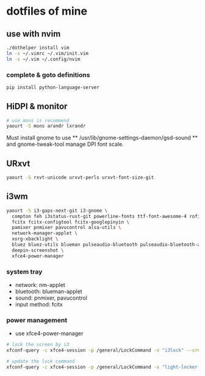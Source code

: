 # dotfiles of mine

## use with nvim

```sh
./dothelper install vim
ln -s ~/.vimrc ~/.vim/init.vim
ln -s ~/.vim ~/.config/nvim
```

### complete & goto definitions
```sh
pip install python-language-server
```

## HiDPI & monitor
```sh
# use mons is recommend
yaourt -S mons arandr lxrandr
```

Must install gnome to use ** /usr/lib/gnome-settings-daemon/gsd-sound ** and gnome-tweak-tool manage DPI font scale.

## URxvt
```sh
yaourt -S rxvt-unicode urxvt-perls urxvt-font-size-git
```

## i3wm

```sh
yaourt -S i3-gaps-next-git i3-gnome \
  compton feh i3status-rust-git powerline-fonts ttf-font-awesome-4 rofi \
  fcitx fcitx-configtool fcitx-googlepinyin \
  pamixer pnmixer pavucontrol alsa-utils \
  network-manager-applet \
  xorg-xbacklight \
  bluez bluez-utils blueman pulseaudio-bluetooth pulseaudio-bluetooth-a2dp-gdm-fix \
  deepin-screenshot \
  xfce4-power-manager
```
### system tray
* network: nm-applet
* bluetooth: blueman-applet
* sound: pnmixer, pavucontrol
* input method: fcitx

### power management
* use xfce4-power-manager

```sh
# lock the screen by i3
xfconf-query -c xfce4-session -p /general/LockCommand -s "i3lock" --create -t string

# update the lock command
xfconf-query -c xfce4-session -p /general/LockCommand -s "light-locker-command -l"
```

